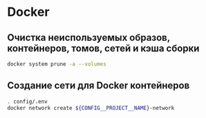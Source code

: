 # Docker

## Очистка неиспользуемых образов, контейнеров, томов, сетей и кэша сборки
```bash
docker system prune -a --volumes
```

## Создание сети для Docker контейнеров
```bash
. config/.env
docker network create ${CONFIG__PROJECT__NAME}-network
```